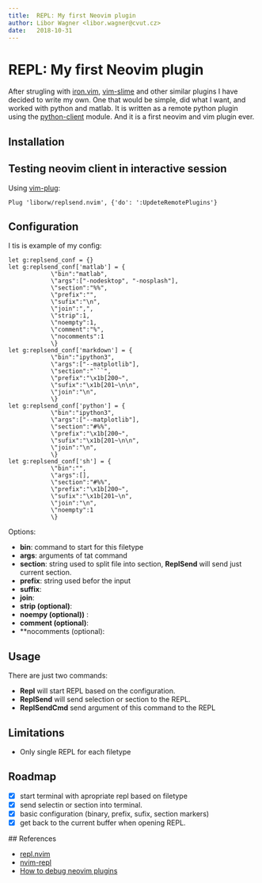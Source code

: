```yaml
---
title:  REPL: My first Neovim plugin
author: Libor Wagner <libor.wagner@cvut.cz>
date:   2018-10-31
---
```


# REPL: My first Neovim plugin

After strugling with [iron.vim](https://github.com/Vigemus/iron.nvim), [vim-slime](https://github.com/jpalardy/vim-slime) and other similar plugins I have decided to write my own. One that would be simple, did what I want, and worked with python and matlab. It is written as a remote python plugin using the [python-client](https://github.com/neovim/python-client) module. And it is a first neovim and vim plugin ever.


## Installation
## Testing neovim client in interactive session

Using [vim-plug](https://github.com/junegunn/vim-plug):

```
Plug 'liborw/replsend.nvim', {'do': ':UpdeteRemotePlugins'}

```

## Configuration

I tis is example of my config:

```
let g:replsend_conf = {}
let g:replsend_conf['matlab'] = {
            \"bin":"matlab",
            \"args":["-nodesktop", "-nosplash"],
            \"section":"%%",
            \"prefix":"",
            \"sufix":"\n",
            \"join":",",
            \"strip":1,
            \"noempty":1,
            \"comment":"%",
            \"nocomments":1
            \}
let g:replsend_conf['markdown'] = {
            \"bin":"ipython3",
            \"args":["--matplotlib"],
            \"section":"```",
            \"prefix":"\x1b[200~",
            \"sufix":"\x1b[201~\n\n",
            \"join":"\n",
            \}
let g:replsend_conf['python'] = {
            \"bin":"ipython3",
            \"args":["--matplotlib"],
            \"section":"#%%",
            \"prefix":"\x1b[200~",
            \"sufix":"\x1b[201~\n\n",
            \"join":"\n",
            \}
let g:replsend_conf['sh'] = {
            \"bin":"",
            \"args":[],
            \"section":"#%%",
            \"prefix":"\x1b[200~",
            \"sufix":"\x1b[201~\n",
            \"join":"\n",
            \"noempty":1
            \}
```

Options:
 * **bin**: command to start for this filetype
 * **args**: arguments of tat command
 * **section**: string used to split file into section, **ReplSend** will send just current section.
 * **prefix**: string used befor the input 
 * **suffix**:
 * **join**:
 * **strip (optional)**:
 * **noempy (optional))** :
 * **comment (optional)**:
 * **nocomments (optional):
 

## Usage

There are just two commands:

* **Repl** will start REPL based on the configuration.
* **ReplSend** will send selection or section to the REPL.
* **ReplSendCmd** send argument of this command to the REPL 

## Limitations

 - Only single REPL for each filetype

## Roadmap

 - [x] start terminal with apropriate repl based on filetype
 - [x] send selectin or section into terminal.
 - [x] basic configuration (binary, prefix, sufix, section markers)
 - [x] get back to the current buffer when opening REPL.

## References

 - [repl.nvim](https://gitlab.com/HiPhish/repl.nvim)
 - [nvim-repl](https://github.com/justinmk/nvim-repl)
 - [How to debug neovim plugins](https://blog.rplasil.name/2016/03/how-to-debug-neovim-python-remote-plugin.html)

